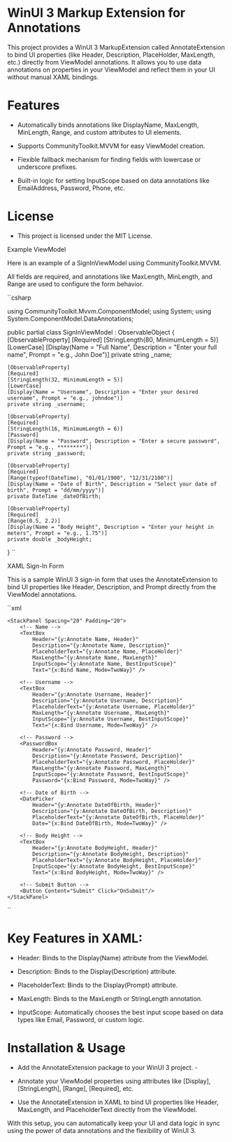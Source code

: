 ﻿# WinUI 3 Markup Extension for Annotations

This project provides a WinUI 3 MarkupExtension called AnnotateExtension to bind UI properties (like Header, Description, PlaceHolder, MaxLength, etc.) directly from ViewModel annotations. It allows you to use data annotations on properties in your ViewModel and reflect them in your UI without manual XAML bindings.

# Features

- Automatically binds annotations like DisplayName, MaxLength, MinLength, Range, and custom attributes to UI elements.

- Supports CommunityToolkit.MVVM for easy ViewModel creation.

- Flexible fallback mechanism for finding fields with lowercase or underscore prefixes.

- Built-in logic for setting InputScope based on data annotations like EmailAddress, Password, Phone, etc.

# License

- This project is licensed under the MIT License.

Example ViewModel

Here is an example of a SignInViewModel using CommunityToolkit.MVVM. 

All fields are required, and annotations like MaxLength, MinLength, and Range are used to configure the form behavior.

``csharp

using CommunityToolkit.Mvvm.ComponentModel;
using System;
using System.ComponentModel.DataAnnotations;

public partial class SignInViewModel : ObservableObject
{
    [ObservableProperty]
    [Required]
    [StringLength(80, MinimumLength = 5)]
    [LowerCase]
    [Display(Name = "Full Name", Description = "Enter your full name", Prompt = "e.g., John Doe")]
    private string _name;

    [ObservableProperty]
    [Required]
    [StringLength(32, MinimumLength = 5)]
    [LowerCase]
    [Display(Name = "Username", Description = "Enter your desired username", Prompt = "e.g., johndoe")]
    private string _username;

    [ObservableProperty]
    [Required]
    [StringLength(16, MinimumLength = 6)]
    [Password]
    [Display(Name = "Password", Description = "Enter a secure password", Prompt = "e.g., ********")]
    private string _password;

    [ObservableProperty]
    [Required]
    [Range(typeof(DateTime), "01/01/1900", "12/31/2100")]
    [Display(Name = "Date of Birth", Description = "Select your date of birth", Prompt = "dd/mm/yyyy")]
    private DateTime _dateOfBirth;

    [ObservableProperty]
    [Required]
    [Range(0.5, 2.2)]
    [Display(Name = "Body Height", Description = "Enter your height in meters", Prompt = "e.g., 1.75")]
    private double _bodyHeight;
}
``

XAML Sign-In Form

This is a sample WinUI 3 sign-in form that uses the AnnotateExtension to bind UI properties like Header, Description, and Prompt directly from the ViewModel annotations.

``xml

<Page
    x:Class="YourAppNamespace.Views.SignInPage"
    xmlns="http://schemas.microsoft.com/winfx/2006/xaml/presentation"
    xmlns:x="http://schemas.microsoft.com/winfx/2006/xaml"
    xmlns:d="http://schemas.microsoft.com/expression/blend/2008"
    xmlns:mc="http://schemas.openxmlformats.org/markup-compatibility/2006"
    xmlns:l="using:YourAppNamespace.ViewModels"
    xmlns:y="using:YourAppNamespace.MarkupExtensions"
    mc:Ignorable="d"
    DataContext="{x:Bind l:SignInViewModel}">
    
    <StackPanel Spacing="20" Padding="20">
        <!-- Name -->
        <TextBox 
            Header="{y:Annotate Name, Header}" 
            Description="{y:Annotate Name, Description}"
            PlaceholderText="{y:Annotate Name, PlaceHolder}" 
            MaxLength="{y:Annotate Name, MaxLength}" 
            InputScope="{y:Annotate Name, BestInputScope}"
            Text="{x:Bind Name, Mode=TwoWay}" />

        <!-- Username -->
        <TextBox 
            Header="{y:Annotate Username, Header}" 
            Description="{y:Annotate Username, Description}" 
            PlaceholderText="{y:Annotate Username, PlaceHolder}" 
            MaxLength="{y:Annotate Username, MaxLength}" 
            InputScope="{y:Annotate Username, BestInputScope}"
            Text="{x:Bind Username, Mode=TwoWay}" />

        <!-- Password -->
        <PasswordBox 
            Header="{y:Annotate Password, Header}" 
            Description="{y:Annotate Password, Description}" 
            PlaceholderText="{y:Annotate Password, PlaceHolder}" 
            MaxLength="{y:Annotate Password, MaxLength}" 
            InputScope="{y:Annotate Password, BestInputScope}"
            Password="{x:Bind Password, Mode=TwoWay}" />

        <!-- Date of Birth -->
        <DatePicker 
            Header="{y:Annotate DateOfBirth, Header}" 
            Description="{y:Annotate DateOfBirth, Description}" 
            PlaceholderText="{y:Annotate DateOfBirth, PlaceHolder}" 
            Date="{x:Bind DateOfBirth, Mode=TwoWay}" />

        <!-- Body Height -->
        <TextBox 
            Header="{y:Annotate BodyHeight, Header}" 
            Description="{y:Annotate BodyHeight, Description}" 
            PlaceholderText="{y:Annotate BodyHeight, PlaceHolder}" 
            InputScope="{y:Annotate BodyHeight, BestInputScope}" 
            Text="{x:Bind BodyHeight, Mode=TwoWay}" />
        
        <!-- Submit Button -->
        <Button Content="Submit" Click="OnSubmit"/>
    </StackPanel>
</Page>
``

# Key Features in XAML:

- Header: Binds to the Display(Name) attribute from the ViewModel.

- Description: Binds to the Display(Description) attribute.

- PlaceholderText: Binds to the Display(Prompt) attribute.

- MaxLength: Binds to the MaxLength or StringLength annotation.

- InputScope: Automatically chooses the best input scope based on data types like Email, Password, or custom logic.

# Installation & Usage

- Add the AnnotateExtension package  to your WinUI 3 project. -

- Annotate your ViewModel properties using attributes like [Display], [StringLength], [Range], [Required], etc.

 - Use the AnnotateExtension in XAML to bind UI properties like Header, MaxLength, and PlaceholderText directly from the ViewModel.

With this setup, you can automatically keep your UI and data logic in sync using the power of data annotations and the flexibility of WinUI 3.